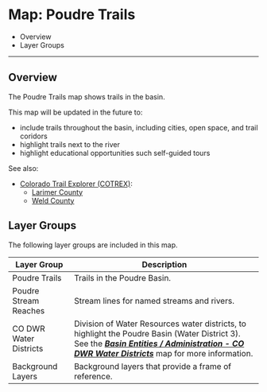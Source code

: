 # Map: Poudre Trails

* Overview
* Layer Groups

----------

## Overview

The Poudre Trails map shows trails in the basin.

This map will be updated in the future to:

* include trails throughout the basin, including cities, open space, and trail coridors
* highlight trails next to the river
* highlight educational opportunities such self-guided tours

See also:

* [Colorado Trail Explorer (COTREX)](https://trails.colorado.gov/):
	+ [Larimer County](https://trails.colorado.gov/places/na~1931563)
	+ [Weld County](https://trails.colorado.gov/places/na~1931512)

## Layer Groups

The following layer groups are included in this map.

| **Layer Group** | **Description** |
| -- | -- |
| Poudre Trails | Trails in the Poudre Basin. |
| Poudre Stream Reaches | Stream lines for named streams and rivers. |
| CO DWR Water Districts | Division of Water Resources water districts, to highlight the Poudre Basin (Water District 3).  See the [***Basin Entities / Administration - CO DWR Water Districts***](#map/entities-codwr-waterdistricts) map for more information. |
| Background Layers | Background layers that provide a frame of reference. |
